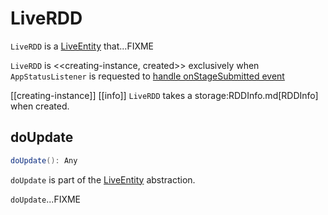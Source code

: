 # LiveRDD

`LiveRDD` is a [LiveEntity](LiveEntity.md) that...FIXME

`LiveRDD` is <<creating-instance, created>> exclusively when `AppStatusListener` is requested to [handle onStageSubmitted event](../status/AppStatusListener.md#onStageSubmitted)

[[creating-instance]]
[[info]]
`LiveRDD` takes a storage:RDDInfo.md[RDDInfo] when created.

## <span id="doUpdate"> doUpdate

```scala
doUpdate(): Any
```

`doUpdate` is part of the [LiveEntity](LiveEntity.md#doUpdate) abstraction.

`doUpdate`...FIXME
